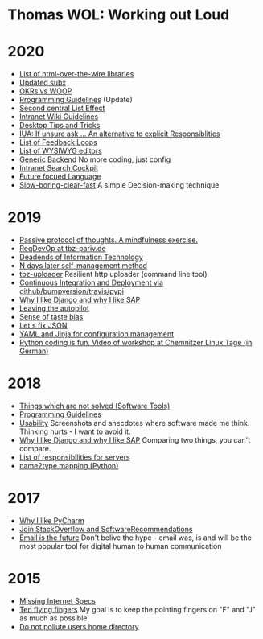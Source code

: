 # Thomas WOL: Working out Loud


# 2020
* [List of html-over-the-wire libraries](https://github.com/guettli/html-over-the-wire)
* [Updated subx](https://github.com/guettli/subx)
* [OKRs vs WOOP](https://github.com/guettli/okrs-vs-woop)
* [Programming Guidelines](https://github.com/guettli/programming-guidelines) (Update)
* [Second central List Effect](https://github.com/guettli/second-central-list-effect)
* [Intranet Wiki Guidelines](https://github.com/guettli/intranet-wiki-guidelines)
* [Desktop Tips and Tricks](https://github.com/guettli/desktop-tips-and-tricks)
* [IUA: If unsure ask ... An alternative to explicit Responsiblities](https://github.com/guettli/IUA)
* [List of Feedback Loops](https://github.com/guettli/list-of-feedback-loops)
* [List of WYSIWYG editors](https://github.com/guettli/wysiwyg)
* [Generic Backend](https://github.com/guettli/generic-backend) No more coding, just config
* [Intranet Search Cockpit](https://github.com/guettli/intranet-search-cockpit) 
* [Future focued Language](https://github.com/guettli/future-focused-language)
* [Slow-boring-clear-fast](https://github.com/guettli/slow-boring-clear-fast) A simple Decision-making technique

# 2019
* [Passive protocol of thoughts. A mindfulness exercise.](https://github.com/guettli/passive-protocol-of-thoughts)
* [ReqDevOp at tbz-pariv.de](https://github.com/ChemnitzerWebDevs/slides/blob/master/2019/01-January/22-reqdevop-at-tbzpariv.md)
* [Deadends of Information Technology](https://github.com/guettli/deadends-of-it)
* [N days later self-management method](https://github.com/guettli/n-days-later-method)
* [tbz-uploader](https://github.com/tbz-pariv/tbzuploader) Resilient http uploader (command line tool)
* [Continuous Integration and Deployment via github/bumpversion/travis/pypi](https://github.com/guettli/github-travis-bumpversion-pypi)
* [Why I like Django and why I like SAP](https://github.com/guettli/why-i-like-django-and-sap)
* [Leaving the autopilot](https://github.com/guettli/leaving-the-autopilot)
* [Sense of taste bias](https://github.com/guettli/sense-of-taste-bias)
* [Let's fix JSON](https://github.com/guettli/lets-fix-json)
* [YAML and Jinja for configuration management](https://github.com/guettli/yaml-and-Jinja-for-configuration-management)
* [Python coding is fun. Video of workshop at Chemnitzer Linux Tage (in German)](https://www.youtube.com/watch?v=UDaRn_y3eo4)

# 2018 

* [Things which are not solved (Software Tools)](https://github.com/guettli/not-solved-yet)
* [Programming Guidelines](https://github.com/guettli/programming-guidelines)
* [Usability](https://github.com/guettli/usability) Screenshots and anecdotes where software made me think. Thinking hurts - I want to avoid it.
* [Why I like Django and why I like SAP](https://github.com/guettli/why-i-like-django-and-sap) Comparing two things, you can't compare.
* [List of responsibilities for servers](https://github.com/guettli/server-responsibilities)
* [name2type mapping (Python)](https://github.com/guettli/python-name2type-mapping)

# 2017
* [Why I like PyCharm](https://github.com/guettli/why-i-like-pycharm)
* [Join StackOverflow and SoftwareRecommendations](https://github.com/guettli/join-stackoverflow-and-softwarerecs)
* [Email is the future](https://github.com/guettli/email-is-the-future) Don't belive the hype - email was, is and will be the most popular tool for digital human to human communication

# 2015
* [Missing Internet Specs](https://github.com/guettli/missing-internet-specs)
* [Ten flying fingers](https://github.com/guettli/ten-flying-fingers) My goal is to keep the pointing fingers on "F" and "J" as much as possible
* [Do not pollute users home directory](https://github.com/guettli/do-not-pollute-users-home-directory)
